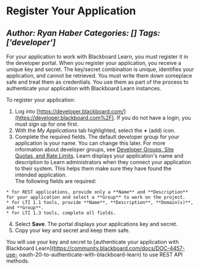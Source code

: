 # Register Your Application
*Author: Ryan Haber*
*Categories: []*
*Tags: ['developer']*
---
For your application to work with Blackboard Learn, you must register it in
the developer portal. When you register your application, you receive a unique
key and secret. The key/secret combination is unique, identifies your
application, and cannot be retrieved. You must write them down someplace safe
and treat them as credentials. You use them as part of the process to
authenticate your application with Blackboard Learn instances.

To register your application:

  1. Log into [https://developer.blackboard.com/](https://developer.blackboard.com%2F). If you do not have a login, you must sign up for one first.
  2. With the _My Applications_ tab highlighted, select the **+** (add) icon.
  3. Complete the required fields. The default developer group for your application is your name. You can change this later. For more information about developer groups, see [Developer Groups, Site Quotas, and Rate Limits](https://community.blackboard.com/docs/DOC-4258-developer-groups-site-quotas-and-rate-limits). Learn displays your application's name and description to Learn administrators when they connect your application to their system. This helps them make sure they have found the intended application.  
The following fields are required:

    * for REST applications, provide only a **Name** and **Description** for your application and select a **Group** to work on the project.
    * for LTI 1.1 tools, provide **Name**, **Description**, **Domain(s)**, and **Group**.
    * for LTI 1.3 tools, complete all fields.
  4. Select **Save**. The portal displays your applications key and secret.
  5. Copy your key and secret and keep them safe.

You will use your key and secret to [authenticate your application with
Blackboard Learn](https://community.blackboard.com/docs/DOC-4457-use-
oauth-20-to-authenticate-with-blackboard-learn) to use REST API methods.

